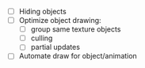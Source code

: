 - [ ] Hiding objects
- [ ] Optimize object drawing:
  - [ ] group same texture objects
  - [ ] culling
  - [ ] partial updates
- [ ] Automate draw for object/animation